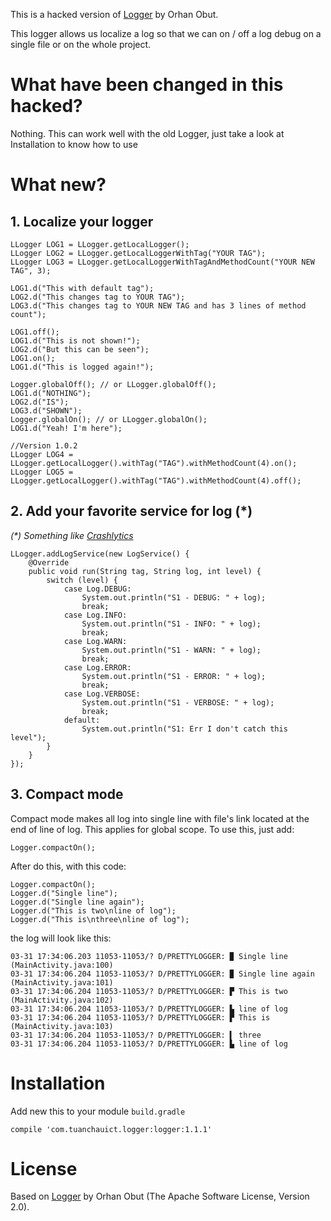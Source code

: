 This is a hacked version of [Logger](https://github.com/orhanobut/logger) by Orhan Obut.

This logger allows us localize a log so that we can on / off a log debug on a single file or on the
whole project.

# What have been changed in this hacked?

Nothing. This can work well with the old Logger, just take a look at Installation to know how to use


# What new?

## 1. Localize your logger

    LLogger LOG1 = LLogger.getLocalLogger();
    LLogger LOG2 = LLogger.getLocalLoggerWithTag("YOUR TAG");
    LLogger LOG3 = LLogger.getLocalLoggerWithTagAndMethodCount("YOUR NEW TAG", 3);

    LOG1.d("This with default tag");
    LOG2.d("This changes tag to YOUR TAG");
    LOG3.d("This changes tag to YOUR NEW TAG and has 3 lines of method count");

    LOG1.off();
    LOG1.d("This is not shown!");
    LOG2.d("But this can be seen");
    LOG1.on();
    LOG1.d("This is logged again!");

    Logger.globalOff(); // or LLogger.globalOff();
    LOG1.d("NOTHING");
    LOG2.d("IS");
    LOG3.d("SHOWN");
    Logger.globalOn(); // or LLogger.globalOn();
    LOG1.d("Yeah! I'm here");

    //Version 1.0.2
    LLogger LOG4 = LLogger.getLocalLogger().withTag("TAG").withMethodCount(4).on();
    LLogger LOG5 = LLogger.getLocalLogger().withTag("TAG").withMethodCount(4).off();

## 2. Add your favorite service for log (*)

_(*) Something like [Crashlytics](https://www.crashlytics.com/)_

    LLogger.addLogService(new LogService() {
        @Override
        public void run(String tag, String log, int level) {
            switch (level) {
                case Log.DEBUG:
                    System.out.println("S1 - DEBUG: " + log);
                    break;
                case Log.INFO:
                    System.out.println("S1 - INFO: " + log);
                    break;
                case Log.WARN:
                    System.out.println("S1 - WARN: " + log);
                    break;
                case Log.ERROR:
                    System.out.println("S1 - ERROR: " + log);
                    break;
                case Log.VERBOSE:
                    System.out.println("S1 - VERBOSE: " + log);
                    break;
                default:
                    System.out.println("S1: Err I don't catch this level");
            }
        }
    });

## 3. Compact mode

Compact mode makes all log into single line with file's link located at the end of line of log. This
applies for global scope. To use this, just add:

    Logger.compactOn();

After do this, with this code:

    Logger.compactOn();
    Logger.d("Single line");
    Logger.d("Single line again");
    Logger.d("This is two\nline of log");
    Logger.d("This is\nthree\nline of log");


the log will look like this:

    03-31 17:34:06.203 11053-11053/? D/PRETTYLOGGER: ▉ Single line  (MainActivity.java:100)
    03-31 17:34:06.204 11053-11053/? D/PRETTYLOGGER: ▉ Single line again  (MainActivity.java:101)
    03-31 17:34:06.204 11053-11053/? D/PRETTYLOGGER: ▛ This is two  (MainActivity.java:102)
    03-31 17:34:06.204 11053-11053/? D/PRETTYLOGGER: ▙ line of log
    03-31 17:34:06.204 11053-11053/? D/PRETTYLOGGER: ▛ This is  (MainActivity.java:103)
    03-31 17:34:06.204 11053-11053/? D/PRETTYLOGGER: ▍ three
    03-31 17:34:06.204 11053-11053/? D/PRETTYLOGGER: ▙ line of log

# Installation

Add new this to your module `build.gradle`


    compile 'com.tuanchauict.logger:logger:1.1.1'


# License

Based on [Logger](https://github.com/orhanobut/logger) by Orhan Obut (The Apache Software License, Version 2.0). 
